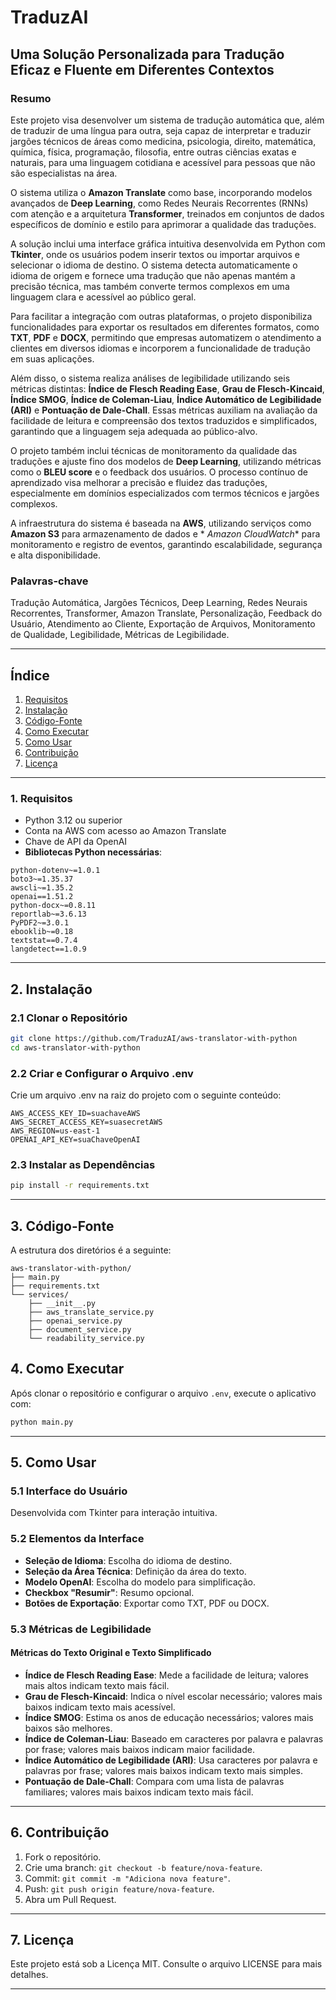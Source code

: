 # TraduzAI

## Uma Solução Personalizada para Tradução Eficaz e Fluente em Diferentes Contextos

### Resumo

Este projeto visa desenvolver um sistema de tradução automática que, além de traduzir de uma língua para outra, seja
capaz de interpretar e traduzir jargões técnicos de áreas como medicina, psicologia, direito, matemática, química,
física, programação, filosofia, entre outras ciências exatas e naturais, para uma linguagem cotidiana e acessível para
pessoas que não são especialistas na área.

O sistema utiliza o **Amazon Translate** como base, incorporando modelos avançados de **Deep Learning**, como Redes
Neurais Recorrentes (RNNs) com atenção e a arquitetura **Transformer**, treinados em conjuntos de dados específicos de
domínio e estilo para aprimorar a qualidade das traduções.

A solução inclui uma interface gráfica intuitiva desenvolvida em Python com **Tkinter**, onde os usuários podem inserir
textos ou importar arquivos e selecionar o idioma de destino. O sistema detecta automaticamente o idioma de origem e
fornece uma tradução que não apenas mantém a precisão técnica, mas também converte termos complexos em uma linguagem
clara e acessível ao público geral.

Para facilitar a integração com outras plataformas, o projeto disponibiliza funcionalidades para exportar os resultados
em diferentes formatos, como **TXT**, **PDF** e **DOCX**, permitindo que empresas automatizem o atendimento a clientes
em diversos idiomas e incorporem a funcionalidade de tradução em suas aplicações.

Além disso, o sistema realiza análises de legibilidade utilizando seis métricas distintas: **Índice de Flesch Reading
Ease**, **Grau de Flesch-Kincaid**, **Índice SMOG**, **Índice de Coleman-Liau**, **Índice Automático de Legibilidade (ARI)** 
e **Pontuação de Dale-Chall**. Essas métricas auxiliam na avaliação da facilidade de leitura e compreensão dos
textos traduzidos e simplificados, garantindo que a linguagem seja adequada ao público-alvo.

O projeto também inclui técnicas de monitoramento da qualidade das traduções e ajuste fino dos modelos de **Deep
Learning**, utilizando métricas como o **BLEU score** e o feedback dos usuários. O processo contínuo de aprendizado visa
melhorar a precisão e fluidez das traduções, especialmente em domínios especializados com termos técnicos e jargões
complexos.

A infraestrutura do sistema é baseada na **AWS**, utilizando serviços como **Amazon S3** para armazenamento de dados e *
*Amazon CloudWatch** para monitoramento e registro de eventos, garantindo escalabilidade, segurança e alta
disponibilidade.

### Palavras-chave

Tradução Automática, Jargões Técnicos, Deep Learning, Redes Neurais Recorrentes, Transformer, Amazon Translate,
Personalização, Feedback do Usuário, Atendimento ao Cliente, Exportação de Arquivos, Monitoramento de Qualidade,
Legibilidade, Métricas de Legibilidade.

---

## Índice

1. [Requisitos](#1-requisitos)
2. [Instalação](#2-instalação)
3. [Código-Fonte](#3-código-fonte)
4. [Como Executar](#4-como-executar)
5. [Como Usar](#5-como-usar)
6. [Contribuição](#6-contribuição)
7. [Licença](#7-licença)

---

### 1. Requisitos

- Python 3.12 ou superior
- Conta na AWS com acesso ao Amazon Translate
- Chave de API da OpenAI
- **Bibliotecas Python necessárias**:

```plaintext
python-dotenv~=1.0.1
boto3~=1.35.37
awscli~=1.35.2
openai==1.51.2
python-docx~=0.8.11
reportlab~=3.6.13
PyPDF2~=3.0.1
ebooklib~=0.18
textstat==0.7.4
langdetect==1.0.9
```

---

## 2. Instalação

### 2.1 Clonar o Repositório

```bash
git clone https://github.com/TraduzAI/aws-translator-with-python
cd aws-translator-with-python
```

### 2.2 Criar e Configurar o Arquivo .env

Crie um arquivo .env na raiz do projeto com o seguinte conteúdo:

```dotenv
AWS_ACCESS_KEY_ID=suachaveAWS
AWS_SECRET_ACCESS_KEY=suasecretAWS
AWS_REGION=us-east-1
OPENAI_API_KEY=suaChaveOpenAI
```

### 2.3 Instalar as Dependências

```bash
pip install -r requirements.txt
```

---

## 3. Código-Fonte

A estrutura dos diretórios é a seguinte:

```plaintext
aws-translator-with-python/
├── main.py
├── requirements.txt
└── services/
    ├── __init__.py
    ├── aws_translate_service.py
    ├── openai_service.py
    ├── document_service.py
    └── readability_service.py
```

## 4. Como Executar

Após clonar o repositório e configurar o arquivo `.env`, execute o aplicativo com:

```bash
python main.py
```

---

## 5. Como Usar

### 5.1 Interface do Usuário

Desenvolvida com Tkinter para interação intuitiva.

### 5.2 Elementos da Interface

- **Seleção de Idioma**: Escolha do idioma de destino.
- **Seleção da Área Técnica**: Definição da área do texto.
- **Modelo OpenAI**: Escolha do modelo para simplificação.
- **Checkbox "Resumir"**: Resumo opcional.
- **Botões de Exportação**: Exportar como TXT, PDF ou DOCX.




### 5.3 Métricas de Legibilidade

#### Métricas do Texto Original e Texto Simplificado

- **Índice de Flesch Reading Ease**: Mede a facilidade de leitura; valores mais altos indicam texto mais fácil.
- **Grau de Flesch-Kincaid**: Indica o nível escolar necessário; valores mais baixos indicam texto mais acessível.
- **Índice SMOG**: Estima os anos de educação necessários; valores mais baixos são melhores.
- **Índice de Coleman-Liau**: Baseado em caracteres por palavra e palavras por frase; valores mais baixos indicam maior
  facilidade.
- **Índice Automático de Legibilidade (ARI)**: Usa caracteres por palavra e palavras por frase; valores mais baixos
  indicam texto mais simples.
- **Pontuação de Dale-Chall**: Compara com uma lista de palavras familiares; valores mais baixos indicam texto mais
  fácil.

---

## 6. Contribuição

1. Fork o repositório.
2. Crie uma branch: `git checkout -b feature/nova-feature`.
3. Commit: `git commit -m "Adiciona nova feature"`.
4. Push: `git push origin feature/nova-feature`.
5. Abra um Pull Request.

---

## 7. Licença

Este projeto está sob a Licença MIT. Consulte o arquivo LICENSE para mais detalhes.

---

